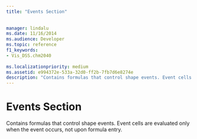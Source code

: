 ```yaml
---
title: "Events Section"
 
 
manager: lindalu
ms.date: 11/16/2014
ms.audience: Developer
ms.topic: reference
f1_keywords:
- Vis_DSS.chm2040
 
ms.localizationpriority: medium
ms.assetid: e994372e-533a-32d0-ff2b-7fb7d6e8274e
description: "Contains formulas that control shape events. Event cells are evaluated only when the event occurs, not upon formula entry."
---
```


# Events Section

Contains formulas that control shape events. Event cells are evaluated only when the event occurs, not upon formula entry.
  

